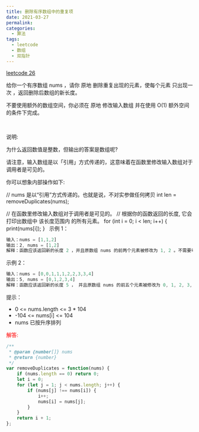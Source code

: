 ```yaml
---
title: 删除有序数组中的重复项
date: 2021-03-27
permalink: 
categories:
  - 算法
tags:
  - leetcode
  - 数组
  - 双指针
---
```


[leetcode 26](https://leetcode-cn.com/problems/remove-duplicates-from-sorted-array/)

给你一个有序数组 nums ，请你 原地 删除重复出现的元素，使每个元素 只出现一次 ，返回删除后数组的新长度。

不要使用额外的数组空间，你必须在 原地 修改输入数组 并在使用 O(1) 额外空间的条件下完成。

 

说明:

为什么返回数值是整数，但输出的答案是数组呢?

请注意，输入数组是以「引用」方式传递的，这意味着在函数里修改输入数组对于调用者是可见的。

你可以想象内部操作如下:

// nums 是以“引用”方式传递的。也就是说，不对实参做任何拷贝
int len = removeDuplicates(nums);

// 在函数里修改输入数组对于调用者是可见的。
// 根据你的函数返回的长度, 它会打印出数组中 该长度范围内 的所有元素。
for (int i = 0; i < len; i++) {
    print(nums[i]);
}
 
示例 1：
```js
输入：nums = [1,1,2]
输出：2, nums = [1,2]
解释：函数应该返回新的长度 2 ，并且原数组 nums 的前两个元素被修改为 1, 2 。不需要考虑数组中超出新长度后面的元素。
```
示例 2：
```js
输入：nums = [0,0,1,1,1,2,2,3,3,4]
输出：5, nums = [0,1,2,3,4]
解释：函数应该返回新的长度 5 ， 并且原数组 nums 的前五个元素被修改为 0, 1, 2, 3, 4 。不需要考虑数组中超出新长度后面的元素。
```

提示：

- 0 <= nums.length <= 3 * 104
- -104 <= nums[i] <= 104
- nums 已按升序排列

<span style="color: #ff5050;font-weight: bold;">解答:</span>  

```js
/**
 * @param {number[]} nums
 * @return {number}
 */
var removeDuplicates = function(nums) {
    if (nums.length == 0) return 0;
    let i = 0;
    for (let j = 1; j < nums.length; j++) {
        if (nums[j] !== nums[i]) {
            i++;
            nums[i] = nums[j];
        }
    }
    return i + 1;
};
```


